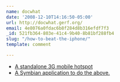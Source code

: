 ```yaml
---
name: docwhat
date: '2008-12-10T14:16:50-05:00'
url: http://docwhat.gerf.org/
email: 4e8076a0fdac6b8f284d8b316efdf7f3
_id: 521fb364-803e-41c4-9b40-8b81bf288fb4
slug: "/how-to-beat-the-iphone/"
template: comment

---
```


<ul>
<li><a href="http://www.engadget.com/2008/12/09/novatel-mifi-proves-3g-hotspot-and-sexy-can-coexist/" rel="nofollow">A standalone 3G mobile hotspot</a>
</li><li><a href="http://www.walkinghotspot.com/" rel="nofollow">A Symbian application to do the above.</a>
</li></ul>
